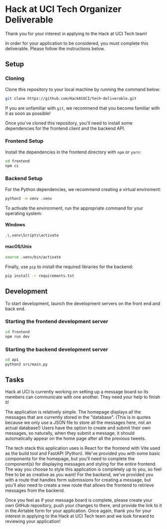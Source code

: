 # Hack at UCI Tech Organizer Deliverable

Thank you for your interest in applying to the Hack at UCI Tech team!

In order for your application to be considered, you must complete this
deliverable. Please follow the instructions below.

## Setup

### Cloning

Clone this repository to your local machine by running the command below:

```bash
git clone https://github.com/HackAtUCI/tech-deliverable.git
```

If you are unfamiliar with `git`, we recommend that you become familiar
with it as soon as possible!

Once you've cloned this repository, you'll need to install some dependencies for the frontend client and the backend API.

### Frontend Setup

Install the dependencies in the frontend directory with `npm` or `yarn`:

```bash
cd frontend
npm ci
```

### Backend Setup

For the Python dependencies, we recommend creating a virtual enviroment:

```bash
python3 -m venv .venv
```

To activate the environment, run the appropriate command for your operating system:

#### Windows

```bat
.\.venv\Scripts\activate
```

#### macOS/Unix

```bash
source .venv/bin/activate
```

Finally, use `pip` to install the required libraries for the backend:

```bash
pip install -r requirements.txt
```

## Development

To start development, launch the development servers on the front end and back end.

### Starting the frontend development server

```bash
cd frontend
npm run dev
```

### Starting the backend development server

```bash
cd api
python3 src/main.py
```

## Tasks

Hack at UCI is currently working on setting up a message board so its members
can communicate with one another. They need _your_ help to finish it!

The application is relatively simple. The homepage displays all the messages
that are currently stored in the "database". (This is in quotes because we only
use a JSON file to store all the messages here, not an actual database!) Users
have the option to create and submit their own messages, so naturally, when they
submit a message, it should automatically appear on the home page after all the
previous tweets.

The tech stack this application uses is React for the frontend with Vite used
as the build tool and FastAPI (Python). We've provided you with some basic
components for the homepage, but you'll need to complete the component(s) for
displaying messages and styling for the entire frontend. The way you choose to
style this application is completely up to you, so feel free to be as creative
as you want! For the backend, we've provided you with a route that handles form
submissions for creating a message, but you'll also need to create a new route
that allows the frontend to retrieve messages from the backend.

Once you feel as if your message board is complete, please create your own
GitHub repository, push your changes to there, and provide the link to it in
the Airtable form for your application. Once again, thank you for your interest
in applying to the Hack at UCI Tech team and we look forward to reviewing your
application!
